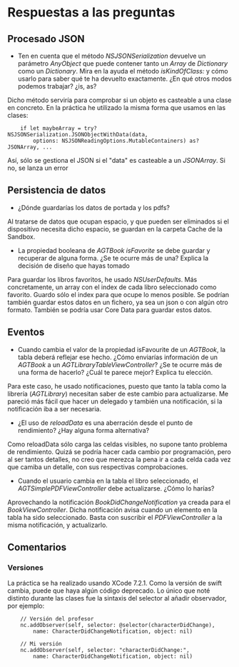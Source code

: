 # Respuestas a las preguntas

## Procesado JSON
* Ten en cuenta que el método *NSJSONSerialization* devuelve un parámetro *AnyObject* que puede contener tanto un *Array* de *Dictionary* como un *Dictionary*. Mira en la ayuda el método *isKindOfClass:* y cómo usarlo para saber qué te ha devuelto exactamente. ¿En qué otros modos podemos trabajar? ¿is, as?

Dicho método serviría para comprobar si un objeto es casteable a una clase en concreto. En la práctica he utilizado la misma forma que usamos en las clases:

		if let maybeArray = try? NSJSONSerialization.JSONObjectWithData(data,
        	options: NSJSONReadingOptions.MutableContainers) as? JSONArray, ...

Así, sólo se gestiona el JSON si el "data" es casteable a un *JSONArray*. Si no, se lanza un error

## Persistencia de datos
* ¿Dónde guardarías los datos de portada y los pdfs?

Al tratarse de datos que ocupan espacio, y que pueden ser eliminados si el dispositivo necesita dicho espacio, se guardan en la carpeta Cache de la Sandbox.

* La propiedad booleana de *AGTBook* *isFavorite* se debe guardar y recuperar de alguna forma. ¿Se te ocurre más de una? Explica la decisión de diseño que hayas tomado

Para guardar los libros favoritos, he usado *NSUserDefaults*. Más concretamente, un array con el index de cada libro seleccionado como favorito. Guardo sólo el index para que ocupe lo menos posible.
Se podrían también guardar estos datos en un fichero, ya sea un json o con algún otro formato.
También se podría usar Core Data para guardar estos datos.

## Eventos

* Cuando cambia el valor de la propiedad isFavourite de un *AGTBook*, la tabla deberá reflejar ese hecho. ¿Cómo enviarías información de un *AGTBook* a un *AGTLibraryTableViewController*? ¿Se te ocurre más de una forma de hacerlo? ¿Cuál te parece mejor? Explica tu elección.

Para este caso, he usado notificaciones, puesto que tanto la tabla como la librería (*AGTLibrary*) necesitan saber de este cambio para actualizarse. Me pareció más fácil que hacer un delegado y también una notificación, si la notificación iba a ser necesaria.

* ¿El uso de *reloadData* es una aberración desde el punto de rendimiento? ¿Hay alguna forma alternativa?

Como reloadData sólo carga las celdas visibles, no supone tanto problema de rendimiento. Quizá se podría hacer cada cambio por programación, pero al ser tantos detalles, no creo que merezca la pena ir a cada celda cada vez que camiba un detalle, con sus respectivas comprobaciones.

* Cuando el usuario cambia en la tabla el libro seleccionado, el *AGTSimplePDFViewController* debe actualizarse. ¿Cómo lo harías?

Aprovechando la notificación *BookDidChangeNotification* ya creada para el *BookViewController*. Dicha notificación avisa cuando un elemento en la tabla ha sido seleccionado. Basta con suscribir el *PDFViewController* a la misma notificación, y actualizarlo.

## Comentarios

### Versiones

La práctica se ha realizado usando XCode 7.2.1. Como la versión de swift cambia, puede que haya algún código deprecado. Lo único que noté distinto durante las clases fue la sintaxis del selector al añadir observador, por ejemplo:

		// Versión del profesor
		nc.addObserver(self, selector: @selector(characterDidChange),
			name: CharacterDidChangeNotification, object: nil)

		// Mi versión
		nc.addObserver(self, selector: "characterDidChange:",
		 	name: CharacterDidChangeNotification, object: nil)
